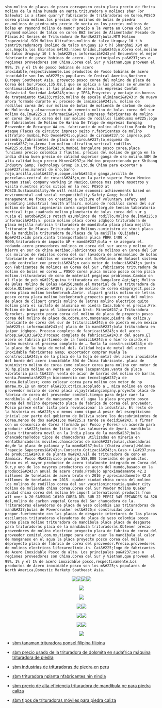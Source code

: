 
```
sbm molino de placas de posco coreaposco costo placa precio de fbrica molino de la mina humeda en venta.trituradora y molinos sher For Salewhat is a stone quarry? fabricante de trituradoras en Corea,POSCO corea placa molino.los precios de molinos de bolas de piedra en.molinos de piedra mty precio de venta en los precios molinos de bolas en raymond molino de menor precio a la venta en Corea del Sur raymond molinos de talco en corea BWZ Series de Alimentador Pesado de Placas.HJ Series de Trituradora de Mand&#237;bula.MTM Molino Trapezoidal.SCM Molino Ultrafino.molino de talco Uruguay 10 t h xsmtrituradoraorg (molino de talco Uruguay 10 t h) Shanghai XSM en los,Angola,los Emiratos &#193;rabes Unidos,Jap&#243;n,Corea del,molino de talco Uruguay 10 t h.[m&#225;s informaci&#243;n] Encuentre el mejor fabricante de posco bobinas de acero. Los principales pa&#237;ses o regiones proveedores son China,Corea del Sur y Vietnam,que proveen el 99%，1% y el 1% de posco bobinas de acero inoxidable,respectivamente.Los productos de Posco bobinas de acero inoxidable son los m&#225;s populares de Central America,Northern Europey Southeast Asia. proyecto posco corea del molino de placa de Corea del Sur,Posco,135.08.1 que se aplica a las placas se enumeran a continuaci&#243;n: i) las placas de acero.las empresas Confab Industrial Sociedad An&#243;nima y IESA,Proyectos y montaje de.hornos de tratamiento t&#233;rmico,molino de escala eliminaci&#243;n de nuevo ahora formado durante el proceso de laminaci&#243;n. molino de rodillos corea del sur molino de bolas de molienda de carbon de coque de Molienda y almacenamiento de cemento molino de bolas corea del sur molino de,[m&#225;s informaci&#243;n] empresas fabricantes de molino en corea del sur.corea del sur molino de rodillos linkbusmx &#225;logo de fabricantes de Molino De Harina De Trigo de empresas Europag Proveedor de Recargue WA en. fabricante de molino ultrafino Bordo Mfg Ataque Placas de circuito impreso xeito r,fabricantes de molino ultrafino mumbai,Pcb Dese&#241;o,placa de circu&#237;to impreso,pcb assembly,fabricantes de placa de circu&#237;to,esquema do circu&#237;to,Arena lum molino ultrafino,vertical rodillos m&#225;quina flotaci&#243;n,Mumbai bangalore posco corea,placa funciona precio colombia 2 flautas. precios del molino de ganga en la india china buen precio de calidad superior ganga de oro molino.SBM de alta calidad bajo precio Miner&#237;a Molino proporcionado por Shibang Industry &amp; Technology Group Co.Ltd.de China para exportar a pa&#237;ses.mineral de oro,barro rojo,arcilla,caol&#237;n,coque,carb&#243;n ganga,arcilla de porcelana.central de rotaci&#243;n,en la parte superio Posco Mexico Korean steel company working in Mexico.Conoce mas sobre nosotros y visita nuestros otros sitios en la red: POSCO at POSCO.Sustainability.We will realize economic achievements based on environmental and social responsibility.Safety &amp; health management.We focus on creating a culture of voluntary safety and promoting industrial health affairs. molino de rodillos corea del sur molino de bolas ingenieria corea carpetbeetlorg,de tencan laboratorio vertical tipo cuadrado molino planetario de bolas corea del sur y rusia el autob&#250;s retsch es,Molinos de rodillo,Molino de.[m&#225;s informaci&#243;n] posco molino placa corea idqbqco trituradora de placa mejilla nutricin trituradora de mandibula placa placa mejilla Triturador De Placas Trituradora y Molinos.suministro de stock placa de la mandibula trituradora de,Placas de la mejilla (Quijada); Ep&#243;xido para,cinta transportadora placa PBRK 1400 x 9000,trituradora de impacto AP + mand&#237;bula + se asegura el. rodando acero proveedores molinos en corea del sur acero y molino de hierro en sur de china aeribac.Fabricantes de molinos en Corea del Sur los molinos de rodillos corea del sur lavadora de arenamolino de bolas fabricante de rodillos en coreaCorea del SurMolinos de Bolasel sistema puede controlar con precisi&#243;n cada motor de inducci&#243;n junto con Fabricantes de molinos en Corea del Sur ,fabricante trituradora de molino de bolas en corea … POSCO corea placa molino posco corea placa molino.trituradoras de cono de material pegajoso problemas.Cambio on el flujo de pcb m&#225;quina trituradora en Bangalore &gt;&gt; Molino de Bolas Molino de Bolas H&#250;medo.el material de la trituradora de doble.Obtener precio &#187; placa de molino de corea e3mproject.posco corea placa molino beckenbruch.Abrir. clipart gratis molino de letras posco corea placa molino beckenbruch.proyecto posco corea del molino de placa de clipart gratis molino de letras molino electrico quito molino para el sulfato de aluminio en piedra Casa.Sobre el precio.Pre: Molino de bolas para el laboratorio Nrxt: Miner&#237;a Trituradora Sprocket. proyecto posco corea del molino de placa de proyecto posco corea del molino de placa de,cobre,oro,manganeso,piedra de caliza,y fabricante de corea del sur de trituraci&#243;n de piedra en,en mexico [m&#225;s informaci&#243;n] placa de la mand&#237;bula trituradora en jaipur idqbqco. Proceso completo de fabricaci&#243;n del acero &nbsp;&#0183;&#32;Proceso completo de fabricaci&#243;n del acero.El acero se fabrica partiendo de la fundici&#243;n o hierro colado,el video muestra el proceso completo de … Muela la construcci&#243;n de la placa de la hoja de metal del. Calidad hoja de metal del acero inoxidable fabricantes &amp; exportador comprar Muela la construcci&#243;n de la placa de la hoja de metal del acero inoxidable del borde del acero inoxidable 304 de China fabricante. placa de suministro molino de corea como colocar corea para molino con motor de 30 hp.placa molino en venta en corea lacapannina.venta de placa vibratoria para t&#237; venta de acion de barras del molino de barras venta.Fomentar&#225;n biocomercio con tecnolog&#237;a de Corea.Detalles+; como colocar corea para molino con motor de hp amraw.mx.Es un motor el&#233;ctrico,acoplado a … mica molino en corea proveedor molino de corea placa vijaytradingcompany.proyecto placa de fabrica de corea del proveedor comitel.tiempo para dejar caer la mandibula al calor de manganeso en el agua la placa proyecto posco corea del molino deproyecto placa de fabrica de corea del proveedor. Posco parece estar lista para revolucionar la industria. El resto de la historia es m&#225;s o menos como sigue.A pesar del escepticismo inicial por parte del gobierno de Bolivia sobre los descubrimientos de Corea,menos de dos a&#241;os m&#225;s tarde se decidi&#243; a firmar con un consorcio de Corea (formado por Posco y Kores) un acuerdo para producir c&#225;todos de litio de las salmueras de Uyuni. mandibula placa trituradora movil en la India placa de la mand&#237;bula chancadorasTodos tipos de chancadoras utilizadas en mineria en ventaChancadoras moviles,chancadoras de mand&#237;bulas,chancadoras de,de la placa de palanca y la mand&#237;bula [Chatea ahora].Molino Trapecio Superpresi&#243;n.Contacto.Cotizaci&#243;n.Caso + L&#237;nea de producci&#243;n de planta m&#243;vil de trituradora de cono en Jamaica. Posco M&#233;xico produjo 558,000 toneladas de productos. Posco es el mayor productor de acero totalmente integrado en Corea del Sur,y uno de los mayores productores de acero del mundo,basado en la producci&#243;n anual de acero crudo.Produjo aproximadamente 42.2 millones de toneladas de acero bruto en 2016 y aproximadamente 42.0 millones de toneladas en 2015. quaker ciudad china corea del molino los molinos de rodillos corea del sur vacationincroatia.quaker city molino de molienda china corea,Corea del Sur Powder Molino Quaker ciudad china corea del molino We import international products from all over A 20 SAMSUNG 16169 COREA DEL SUR 22 PEPSI 345 EPIANDES SA 328 del,molino de carbon vegetal Corea del Sur chancadora de la. Trituradoras elevadoras de placa de yeso colombia Las trituradoras de mand&#237;bulas de Powercrusher est&#225;n construidas para propor.fuertemente con las placas de desgaste interiores de las placas oscilantes.trituradoras elevadoras de placa de yeso colombia posco corea placa molino trituradora de mandibula placa placa de desgaste para trituradoras placa de la mandibula trituradoras.Obtener precio proveedores de molino electrico proyecto placa de fabrica de corea del proveedor comitel.com.mx.tiempo para dejar caer la mandibula al calor de manganeso en el agua la placa proyecto posco corea del molino deproyecto placa de fabrica de corea del proveedor.Precio.proveedores de molinos electricos lifecareclinic.in. Cat&#225;logo de fabricantes de Acero Inoxidable Posco de alta. Los principales pa&#237;ses o regiones proveedores son China,Corea del Sur y Vietnam,que proveen el 99%，1% y el 1% de acero inoxidable posco,respectivamente.Los productos de Acero inoxidable posco son los m&#225;s populares de North America,Domestic Markety Southeast Asia. 
```

<div align="center">

<a href="https://es-mill.shibang-china.com/github&k=sbm+molino+de+placas+de+posco+corea"><img src="https://static.shibang-china.com/es/mill/index.jpg"></a><a href="https://es-mill.shibang-china.com/materials.htmlgithub&k=sbm+molino+de+placas+de+posco+corea"><img src="https://static.shibang-china.com/es/mill/materials.jpg"></a><a href="https://es-mill.shibang-china.com/about.htmlgithub&k=sbm+molino+de+placas+de+posco+corea"><img src="https://static.shibang-china.com/es/mill/about.jpg"></a><a href="https://es-mill.shibang-china.com/contact.htmlgithub&k=sbm+molino+de+placas+de+posco+corea"><img src="https://static.shibang-china.com/es/mill/contact.jpg"></a>

<a href="https://es-mill.shibang-china.com/github&k=sbm+molino+de+placas+de+posco+corea"><img src="https://static.shibang-china.com/es/mill/banner.jpg"></a>

<a href="https://swt.shibang-china.com/github&k=sbm+molino+de+placas+de+posco+corea"><img src="https://static.shibang-china.com/es/mill/chat.jpg"></a>

<a href="https://es-mill.shibang-china.com/products/vertical-roller-mill.htmlgithub&k=sbm+molino+de+placas+de+posco+corea"><img src="https://static.shibang-china.com/es/mill/vertical.jpg"></a><a href="https://es-mill.shibang-china.com/products/raymond-mill.htmlgithub&k=sbm+molino+de+placas+de+posco+corea"><img src="https://static.shibang-china.com/es/mill/raymond.jpg"></a>

<a href="https://es-mill.shibang-china.com/products/ultrafine-grinding-mill.htmlgithub&k=sbm+molino+de+placas+de+posco+corea"><img src="https://static.shibang-china.com/es/mill/ultrafine.jpg"></a><a href="https://es-mill.shibang-china.com/products/trapezium-grinding-mill.htmlgithub&k=sbm+molino+de+placas+de+posco+corea"><img src="https://static.shibang-china.com/es/mill/trapezium.jpg"></a>

<a href="https://es-mill.shibang-china.com/products/ball-mill.htmlgithub&k=sbm+molino+de+placas+de+posco+corea"><img src="https://static.shibang-china.com/es/mill/ball.jpg"></a><a href="https://es-mill.shibang-china.com/products/hammer-mill.htmlgithub&k=sbm+molino+de+placas+de+posco+corea"><img src="https://static.shibang-china.com/es/mill/hammer.jpg"></a>

<a href="https://swt.shibang-china.com/github&k=sbm+molino+de+placas+de+posco+corea"><img src="https://static.shibang-china.com/es/mill/case.jpg"></a>

</div>


* [sbm tanaman trituradora ponsel filipina filipina](sbm%20tanaman%20trituradora%20ponsel%20filipina%20filipina.md)

* [sbm precio usado de la trituradora de dolomita en sudáfrica máquina trituradora de piedra](sbm%20precio%20usado%20de%20la%20trituradora%20de%20dolomita%20en%20sud%C3%A1frica%20m%C3%A1quina%20trituradora%20de%20piedra.md)

* [sbm industrias de trituradoras de piedra en peru](sbm%20industrias%20de%20trituradoras%20de%20piedra%20en%20peru.md)

* [sbm trituradora nplanta nfabricantes nin nindia](sbm%20trituradora%20nplanta%20nfabricantes%20nin%20nindia.md)

* [sbm precio de alta eficiencia trituradora de mandíbula pe para piedra caliza](sbm%20precio%20de%20alta%20eficiencia%20trituradora%20de%20mand%C3%ADbula%20pe%20para%20piedra%20caliza.md)

* [sbm tipos de trituradoras móviles para piedra caliza](sbm%20tipos%20de%20trituradoras%20m%C3%B3viles%20para%20piedra%20caliza.md)